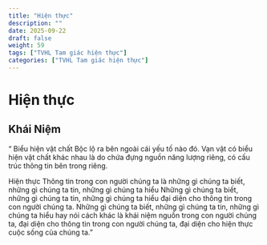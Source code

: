 ```yaml
---
title: "Hiện thực"
description: ""
date: 2025-09-22
draft: false
weight: 59
tags: ["TVHL Tam giác hiện thực"]
categories: ["TVHL Tam giác hiện thực"]
---
```


# Hiện thực

<!-- **Mã:** 
**Nhóm:**  -->

## Khái Niệm

“
Biểu hiện vật chất
Bộc lộ ra bên ngoài cái yếu tố nào đó.
Vạn vật có biểu hiện vật chất khác nhau là do chứa đựng nguồn năng lượng riêng, có cấu trúc thông tin bên trong riêng.

Hiện thực
Thông tin trong con người chúng ta là những gì chúng ta biết, những gì chúng ta tin, những gì chúng ta hiểu
Những gì chúng ta biết, những gì chúng ta tin, những gì chúng ta hiểu đại diện cho thông tin trong con người chúng ta.
Những gì chúng ta biết, những gì chúng ta tin, những gì chúng ta hiểu hay nói cách khác là khái niệm nguồn trong con người chúng ta, đại diện cho thông tin trong con người chúng ta, đại diện cho hiện thực cuộc sống của chúng ta.”